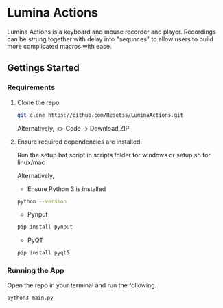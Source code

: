# Lumina Actions

Lumina Actions is a keyboard and mouse recorder and player. Recordings can be strung together with delay into "sequnces" to allow users to build more complicated macros with ease.  

## Gettings Started

### Requirements
 
 1. Clone the repo. 
    ```sh
    git clone https://github.com/Resetss/LuminaActions.git
    ```
    Alternatively, <> Code -> Download ZIP 

2. Ensure required dependencies are installed.

    Run the setup.bat script in scripts folder for windows or setup.sh for linux/mac    

    Alternatively, 

    * Ensure Python 3 is installed
    ```sh
    python --version
    ```
    * Pynput
    ```sh
    pip install pynput
    ```
    * PyQT
    ```sh
    pip install pyqt5
    ```
### Running the App

Open the repo in your terminal and run the following.
```sh
python3 main.py 
``` 